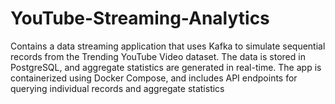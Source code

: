 # YouTube-Streaming-Analytics
Contains a data streaming application that uses Kafka to simulate sequential records from the Trending YouTube Video dataset. The data is stored in PostgreSQL, and aggregate statistics are generated in real-time. The app is containerized using Docker Compose, and includes API endpoints for querying individual records and aggregate statistics
